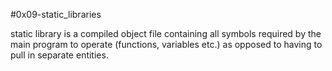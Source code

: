 #0x09-static_libraries

static library is a compiled object file containing all symbols 
required by the main program to operate (functions, variables etc.) 
as opposed to having to pull in separate entities.
